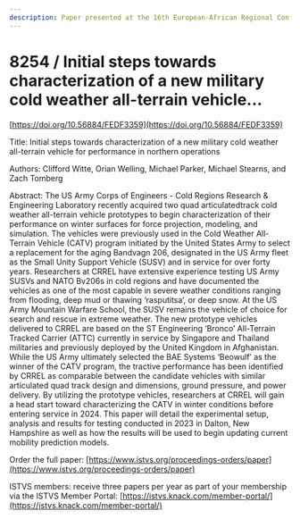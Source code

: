 ```yaml
---
description: Paper presented at the 16th European-African Regional Conference of the ISTVS
---
```


# 8254 / Initial steps towards characterization of a new military cold weather all-terrain vehicle...

[https://doi.org/10.56884/FEDF3359](https://doi.org/10.56884/FEDF3359)

Title: Initial steps towards characterization of a new military cold weather all-terrain vehicle for performance in northern operations

Authors: Clifford Witte, Orian Welling, Michael Parker, Michael Stearns, and Zach Tomberg

Abstract: The US Army Corps of Engineers - Cold Regions Research & Engineering Laboratory recently acquired two quad articulatedtrack cold weather all-terrain vehicle prototypes to begin characterization of their performance on winter surfaces for force projection, modeling, and simulation. The vehicles were previously used in the Cold Weather All-Terrain Vehicle (CATV) program initiated by the United States Army to select a replacement for the aging Bandvagn 206, designated in the US Army fleet as the Small Unity Support Vehicle (SUSV) and in service for over forty years. Researchers at CRREL have extensive experience testing US Army SUSVs and NATO Bv206s in cold regions and have documented the vehicles as one of the most capable in severe weather conditions ranging from flooding, deep mud or thawing ‘rasputitsa’, or deep snow. At the US Army Mountain Warfare School, the SUSV remains the vehicle of choice for search and rescue in extreme weather. The new prototype vehicles delivered to CRREL are based on the ST Engineering ‘Bronco’ All-Terrain Tracked Carrier (ATTC) currently in service by Singapore and Thailand militaries and previously deployed by the United Kingdom in Afghanistan. While the US Army ultimately selected the BAE Systems ‘Beowulf’ as the winner of the CATV program, the tractive performance has been identified by CRREL as comparable between the candidate vehicles with similar articulated quad track design and dimensions, ground pressure, and power delivery. By utilizing the prototype vehicles, researchers at CRREL will gain a head start toward characterizing the CATV in winter conditions before entering service in 2024. This paper will detail the experimental setup, analysis and results for testing conducted in 2023 in Dalton, New Hampshire as well as how the results will be used to begin updating current mobility prediction models.

Order the full paper: [https://www.istvs.org/proceedings-orders/paper](https://www.istvs.org/proceedings-orders/paper)

ISTVS members: receive three papers per year as part of your membership via the ISTVS Member Portal: [https://istvs.knack.com/member-portal/](https://istvs.knack.com/member-portal/)

